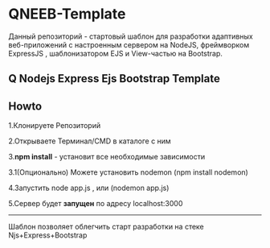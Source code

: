 # QNEEB-Template
Данный репозиторий - стартовый шаблон для разработки адаптивных веб-приложений с настроенным сервером на NodeJS, фреймворком ExpressJS , шаблонизатором EJS и View-частью на Bootstrap. 
<h2>Q Nodejs Express Ejs Bootstrap Template</h2>
<h2>Howto</h2>
<p>1.Клонируете Репозиторий</p>
<p>2.Открываете Терминал/CMD в каталоге с ним</p>
<p>3.<b>npm install</b> - установит все необходимые зависимости </p>
<p>3.1(Опционально) Можете установить nodemon (npm install nodemon)</p>
<p>4.Запустить node app.js , или (nodemon app.js)</p>
<p>5.Сервер будет <b>запущен</b> по адресу localhost:3000 </p>
<hr><p>Шаблон позволяет облегчить старт разработки на стеке Njs+Express+Bootstrap</p>
